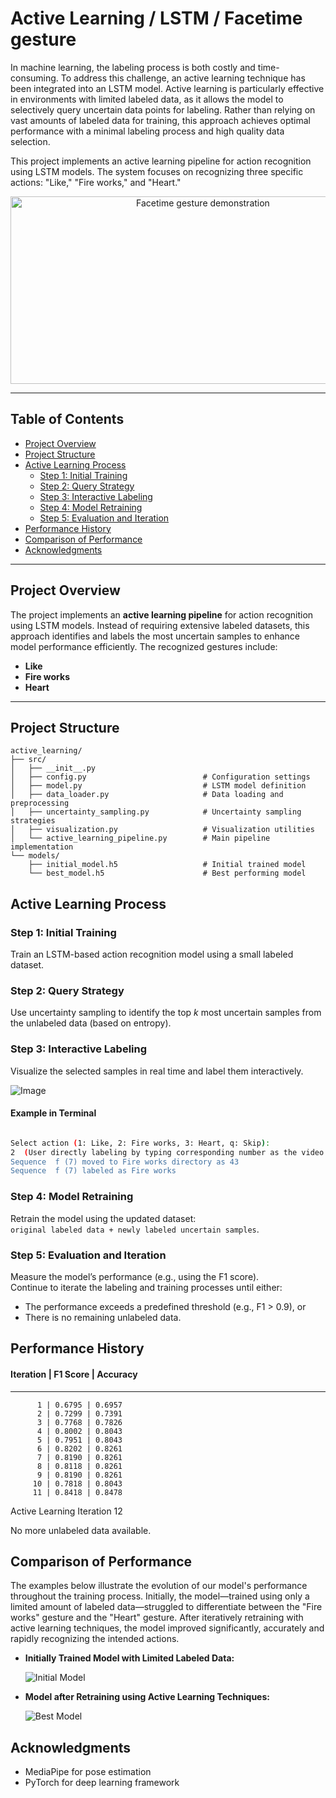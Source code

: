 # Active Learning / LSTM / Facetime gesture

In machine learning, the labeling process is both costly and time-consuming. To address this challenge, an active learning technique has been integrated into an LSTM model. Active learning is particularly effective in environments with limited labeled data, as it allows the model to selectively query uncertain data points for labeling. Rather than relying on vast amounts of labeled data for training, this approach achieves optimal performance with a minimal labeling process and high quality data selection.

This project implements an active learning pipeline for action recognition using LSTM models. The system focuses on recognizing three specific actions: "Like," "Fire works," and "Heart."
<div align="center">
  <img src="https://github.com/user-attachments/assets/05744e50-9622-49d2-9ae4-9d77374623cf" alt="Facetime gesture demonstration" width="600" height="300"/>
</div>

---

## Table of Contents

- [Project Overview](#project-overview)
- [Project Structure](#project-structure)
- [Active Learning Process](#active-learning-process)
  - [Step 1: Initial Training](#step-1-initial-training)
  - [Step 2: Query Strategy](#step-2-query-strategy)
  - [Step 3: Interactive Labeling](#step-3-interactive-labeling)
  - [Step 4: Model Retraining](#step-4-model-retraining)
  - [Step 5: Evaluation and Iteration](#step-5-evaluation-and-iteration)
- [Performance History](#performance-history)
- [Comparison of Performance](#comparison-of-performance)
- [Acknowledgments](#acknowledgments)

---

## Project Overview

The project implements an **active learning pipeline** for action recognition using LSTM models. Instead of requiring extensive labeled datasets, this approach identifies and labels the most uncertain samples to enhance model performance efficiently. The recognized gestures include:

- **Like**
- **Fire works**
- **Heart**

---


## Project Structure

```
active_learning/
├── src/
│   ├── __init__.py
│   ├── config.py                          # Configuration settings
│   ├── model.py                           # LSTM model definition
│   ├── data_loader.py                     # Data loading and preprocessing
│   ├── uncertainty_sampling.py            # Uncertainty sampling strategies
│   ├── visualization.py                   # Visualization utilities
│   └── active_learning_pipeline.py        # Main pipeline implementation
└── models/
    ├── initial_model.h5                   # Initial trained model
    └── best_model.h5                      # Best performing model

```

## Active Learning Process

### Step 1: Initial Training
   Train an LSTM-based action recognition model using a small labeled dataset.

### Step 2: Query Strategy
   Use uncertainty sampling to identify the top *k* most uncertain samples from the unlabeled data (based on entropy).

### Step 3: Interactive Labeling
   Visualize the selected samples in real time and label them interactively.

   ![Image](https://github.com/user-attachments/assets/c4527373-55e7-4a7e-b1f2-9bd52d015372)
    
    
  #### Example in Terminal
    
  ```bash
  
  Select action (1: Like, 2: Fire works, 3: Heart, q: Skip):  
  2  (User directly labeling by typing corresponding number as the video above, in this case it's Fire works motion)
  Sequence  f (7) moved to Fire works directory as 43  
  Sequence  f (7) labeled as Fire works
  ```

### Step 4: Model Retraining
   Retrain the model using the updated dataset:  
   `original labeled data + newly labeled uncertain samples`.

### Step 5: Evaluation and Iteration
   Measure the model’s performance (e.g., using the F1 score).  
   Continue to iterate the labeling and training processes until either:
   - The performance exceeds a predefined threshold (e.g., F1 > 0.9), or  
   - There is no remaining unlabeled data.

   
## Performance History

  #### Iteration | F1 Score | Accuracy
  -----------------------------------
          1 | 0.6795 | 0.6957
          2 | 0.7299 | 0.7391
          3 | 0.7768 | 0.7826
          4 | 0.8002 | 0.8043
          5 | 0.7951 | 0.8043
          6 | 0.8202 | 0.8261
          7 | 0.8190 | 0.8261
          8 | 0.8118 | 0.8261
          9 | 0.8190 | 0.8261
         10 | 0.7818 | 0.8043
         11 | 0.8418 | 0.8478
  Active Learning Iteration 12

  No more unlabeled data available.

   
## Comparison of Performance

The examples below illustrate the evolution of our model's performance throughout the training process. Initially, the model—trained using only a limited amount of labeled data—struggled to differentiate between the "Fire works" gesture and the "Heart" gesture. After iteratively retraining with active learning techniques, the model improved significantly, accurately and rapidly recognizing the intended actions.

- **Initially Trained Model with Limited Labeled Data:**

  ![Initial Model](https://github.com/user-attachments/assets/5c5fe0ef-68c7-4ac0-93ec-6e3707cc092a)

- **Model after Retraining using Active Learning Techniques:**

  ![Best Model](https://github.com/user-attachments/assets/a8062fc4-5894-463a-8fad-3dbf19a17475)




## Acknowledgments

- MediaPipe for pose estimation
- PyTorch for deep learning framework 
